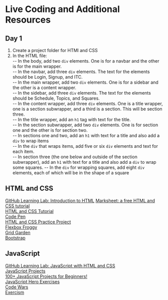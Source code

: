 # Live Coding and Additional Resources

## Day 1

1. Create a project folder for HTMl and CSS  
2. In the HTML file:  
  -- In the body, add two `div` elements. One is for a navbar and the other is for the main wrapper.  
  -- In the navbar, add three `div` elements. The text for the elements should be Login, Signup, and ITC.  
  -- In the main wrapper, add two `div` elements. One is for a sidebar and the other is a content wrapper.  
  -- In the sidebar, add three `div` elements. The text for the elements should be Schedule, Topics, and Squares.  
  -- In the content wrapper, add three `div` elements. One is a title wrapper, one is a section subwrapper, and a third is a section. This will be section three.    
  -- In the title wrapper, add an `h1` tag with text for the title.  
  -- In the section subwrapper, add two `div` elements. One is for section one and the other is for section two.  
  -- In sections one and two, add an `h1` with text for a title and also add a `div` to wrap items  
  -- In the `div` that wraps items, add five or six `div` elements and text for each item.  
  -- In section three (the one below and outside of the section subwrapper), add an `h1` with text for a title and also add a `div` to wrap some squares. 
  -- In the `div` for wrapping squares, add eight `div` elements, each of which will be in the shape of a square  
  
## HTML and CSS

[GitHub Learning Lab: Introduction to HTML](https://lab.github.com/githubtraining/introduction-to-html) 
[Marksheet: a free HTML and CSS tutorial](https://marksheet.io/)  
[HTML and CSS Tutorial](https://github.com/cassidoo/HTML-CSS-Tutorial)  
[Code Pen](https://codepen.io/)  
[HTML and CSS Practice Project](https://www.codementor.io/html_css-projects)  
[Flexbox Froggy](https://flexboxfroggy.com/)  
[Grid Garden](https://cssgridgarden.com/)  
[Bootstrap](https://getbootstrap.com/)  

## JavaScript

[GitHub Learning Lab: JavaScript with HTML and CSS](https://lab.github.com/bitprj/javascript-with-html-and-css)  
[JavaScript Projects](https://code-projects.org/c/languages/project/jsprojects/)  
[100+ JavaScript Projects for Beginners!](https://jsbeginners.com/javascript-projects-for-beginners/)  
[JavaScript Hero Exercises](https://www.jshero.net/en/success.html)  
[Code Wars](https://www.codewars.com/)  
[Exercism](https://exercism.io/tracks/javascript)  
